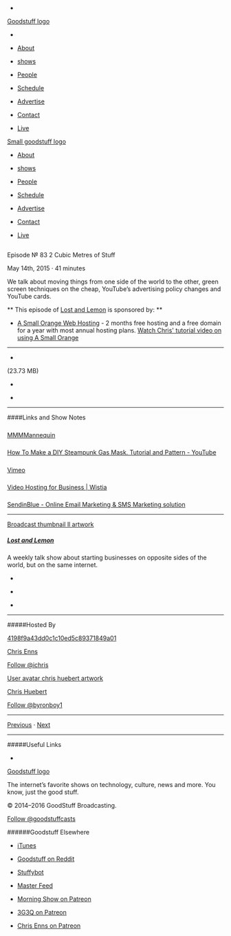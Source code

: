 

-
[Goodstuff logo](http://www.goodstuff.network/)[](/assets/goodstuff_logo-17c1fe6f378352de5d7345f76152130b.svg)

-


-  [About](/about)

-  [shows](/shows)

-  [People](/people)

-  [Schedule](/schedule)

-  [Advertise](/advertise)

-  [Contact](/contact)

-  [Live](/live)


[Small goodstuff logo](http://www.goodstuff.network/)[](/assets/small_goodstuff_logo-bf032e72b9ec41494f4d90905f1ad619.svg)


-  [About](/about)

-  [shows](/shows)

-  [People](/people)

-  [Schedule](/schedule)

-  [Advertise](/advertise)

-  [Contact](/contact)

-  [Live](/live)


##
Episode № 83
2 Cubic Metres of Stuff


May 14th, 2015
&middot;
41
minutes


We talk about moving things from one side of the world to the other, green screen techniques on the cheap, YouTube&rsquo;s advertising policy changes and YouTube cards.


**
This episode of
[Lost and Lemon](/ll)
is sponsored by:
**


-  [A Small Orange Web Hosting](http://asmallorange.7eer.net/c/144877/177701/3107) - 2 months free hosting and a free domain for a year with most annual hosting plans.  [Watch Chris' tutorial video on using A Small Orange](https://www.youtube.com/watch?v=_dQr69-dkbU)


------------------------------


-
[](https://podcasts-1.feedpress.co/10591/ll-83.mp3)(23.73 MB)

-
[](http://twitter.com/intent/tweet?text=Lost%20and%20Lemon%20%E2%84%96%2083%20on%20@goodstuff_fm%20-%20http://goodstuff.network/ll/83)

-
[](http://www.facebook.com/sharer/sharer.php?u=http://goodstuff.network/ll/83)


------------------------------


####Links and Show Notes

#####
[MMMMannequin](http://mmmmannequin.tumblr.com/)


#####
[How To Make a DIY Steampunk Gas Mask. Tutorial and Pattern - YouTube](https://www.youtube.com/watch?v=ePT1Sv3Mpnk)


#####
[Vimeo](https://vimeo.com/)


#####
[Video Hosting for Business | Wistia](http://wistia.com/)


#####
[SendinBlue - Online Email Marketing & SMS Marketing solution](https://www.sendinblue.com/?utm_source=adwords&utm_medium=cpc&utm_term=%5Bsendinblue%5D&utm_content=SendinBlue&utm_campaign=Eng_Canada_Search_SIB&gclid=CjwKEAjwj9GqBRCRlPram97Xk3ESJADrN7IeFBGTCq2JCnoeCEIu5zbdroMHCMmOY6mYaJjPSU19DBoCzczw_wcB)


------------------------------


[Broadcast thumbnail ll artwork](/ll)[](https://goodstuffs3.s3.amazonaws.com/uploads/broadcast/image/26/broadcast_thumbnail_ll_artwork.png)

##### [Lost and Lemon](/ll)


A weekly talk show about starting businesses on opposite sides of the world, but on the same internet.

-
[](https://itunes.apple.com/ca/podcast/lost-lemon-brothers-in-business/id467564174?mt=2)

-
[](http://feeds.goodstuff.network/ll)

-
[](mailto:chris@goodstuff.network?cc=sponsorship%40goodstuff.network&subject=%5BGoodStuff%20FM%5D%20Sponsorship%20Inquiry%20for%20Lost%20and%20Lemon)


------------------------------


#####Hosted By


[4198f9a43dd0c1c10ed5c89371849a01](/people/chris-enns)[](http://gravatar.com/avatar/4198f9a43dd0c1c10ed5c89371849a01.png?s=300&r=pg)

[Chris Enns](/people/chris-enns)


[Follow @ichris](https://twitter.com/ichris)


[User avatar chris huebert artwork](/people/chris-huebert)[](https://goodstuffs3.s3.amazonaws.com/uploads/user/avatar/41/user_avatar_chris-huebert_artwork.png)

[Chris Huebert](/people/chris-huebert)


[Follow @byronboy1](https://twitter.com/byronboy1)


------------------------------


[Previous](/ll/82)
&middot;
[Next](/ll/84)


------------------------------


#####Useful Links

-
[](mailto:chris@goodstuff.network?subject=%5BGoodstuff%20FM%5D%20Feedback%20for%20Lost%20and%20Lemon)


[Goodstuff logo](http://www.goodstuff.network/)[](/assets/goodstuff_logo-17c1fe6f378352de5d7345f76152130b.svg)


The internet’s favorite shows on technology, culture, news and more. You know, just the good stuff.


&copy; 2014&ndash;2016 GoodStuff Broadcasting.

[Follow @goodstuffcasts](https://twitter.com/goodstuffcasts)


######Goodstuff Elsewhere

-  [iTunes](https://itunes.apple.com/us/artist/goodstuff-fm/id843385597?mt=2)

-  [Goodstuff on Reddit](https://www.reddit.com/r/Goodstuff_fm/)

-  [Stuffybot](http://stuffybot.goodstuff.network)

-  [Master Feed](/master/feed)

-  [Morning Show on Patreon](https://www.patreon.com/morningshow)

-  [3G3Q on Patreon](https://www.patreon.com/3g3q)

-  [Chris Enns on Patreon](https://www.patreon.com/ichris)
